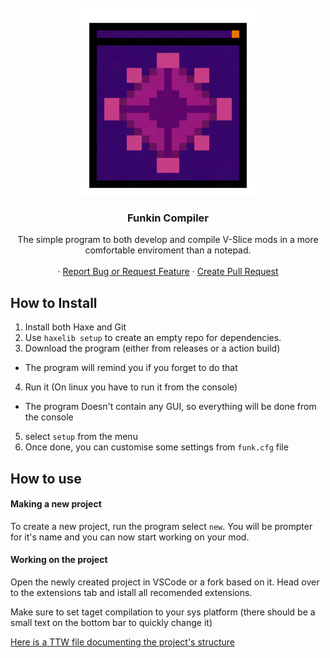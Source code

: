<!-- PROJECT LOGO -->
<br />
<div align="center">
  <a href="https://github.com/FunkinCompiler/FunkinCompiler">
    <img src="icon.png" alt="Logo" width="300" height="300">
  </a>

<h3 align="center">Funkin Compiler</h3>

  <p align="center">
    The simple program to both develop and compile V-Slice mods in a more comfortable enviroment than a notepad.
    <br />
    <br />
    ·
    <a href="https://github.com/FunkinCompiler/FunkinCompiler/issues">Report Bug or Request Feature</a>
    ·
    <a href="https://github.com/FunkinCompiler/FunkinCompiler/pulls">Create Pull Request</a>
  </p>
</div>

## How to Install

1. Install both Haxe and Git
2. Use ``haxelib setup`` to create an empty repo for dependencies.
3. Download the program (either from releases or a action build)
 - The program will remind you if you forget to do that
4. Run it (On linux you have to run it from the console)
 - The program Doesn't contain any GUI, so everything will be done from the console
5. select  `setup` from the menu
6. Once done, you can customise some settings from ``funk.cfg`` file

## How to use

#### Making a new project

To create a new project, run the program select `new`. 
You will be prompter for it's name and you can now start working on your mod.

#### Working on the project

Open the newly created project in VSCode or a fork based on it. Head over to the extensions tab and istall all recomended extensions.

Make sure to set taget compilation to your sys platform (there should be a small text on the bottom bar to quickly change it)

[Here is a TTW file documenting the project's structure](./GETTING_STARED.md)
